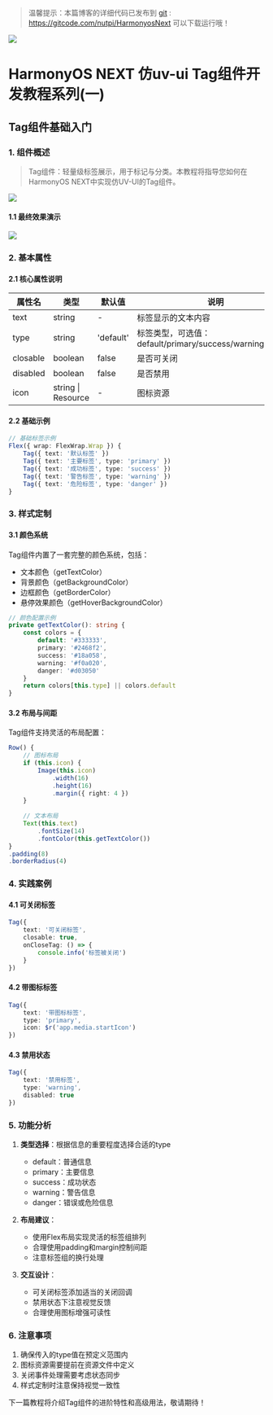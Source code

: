 > 温馨提示：本篇博客的详细代码已发布到 [git](https://gitcode.com/nutpi/HarmonyosNext) : https://gitcode.com/nutpi/HarmonyosNext 可以下载运行哦！


![](../images/img_8abbe432.png)

 #  HarmonyOS NEXT 仿uv-ui Tag组件开发教程系列(一)

##  Tag组件基础入门

### 1. 组件概述

> Tag组件：轻量级标签展示，用于标记与分类。本教程将指导您如何在HarmonyOS NEXT中实现仿UV-UI的Tag组件。
 
![](../images/img_cd3e4ec0.png)

#### 1.1 最终效果演示 

![](../images/img_20d5d782.png)


### 2. 基本属性

#### 2.1 核心属性说明

| 属性名 | 类型 | 默认值 | 说明 |
|--------|------|--------|------|
| text | string | - | 标签显示的文本内容 |
| type | string | 'default' | 标签类型，可选值：default/primary/success/warning/danger |
| closable | boolean | false | 是否可关闭 |
| disabled | boolean | false | 是否禁用 |
| icon | string \| Resource | - | 图标资源 |

#### 2.2 基础示例

```typescript
// 基础标签示例
Flex({ wrap: FlexWrap.Wrap }) {
    Tag({ text: '默认标签' })
    Tag({ text: '主要标签', type: 'primary' })
    Tag({ text: '成功标签', type: 'success' })
    Tag({ text: '警告标签', type: 'warning' })
    Tag({ text: '危险标签', type: 'danger' })
}
```

### 3. 样式定制

#### 3.1 颜色系统

Tag组件内置了一套完整的颜色系统，包括：
- 文本颜色（getTextColor）
- 背景颜色（getBackgroundColor）
- 边框颜色（getBorderColor）
- 悬停效果颜色（getHoverBackgroundColor）

```typescript
// 颜色配置示例
private getTextColor(): string {
    const colors = {
        default: '#333333',
        primary: '#2468f2',
        success: '#18a058',
        warning: '#f0a020',
        danger: '#d03050'
    }
    return colors[this.type] || colors.default
}
```

#### 3.2 布局与间距

Tag组件支持灵活的布局配置：

```typescript
Row() {
    // 图标布局
    if (this.icon) {
        Image(this.icon)
            .width(16)
            .height(16)
            .margin({ right: 4 })
    }
    
    // 文本布局
    Text(this.text)
        .fontSize(14)
        .fontColor(this.getTextColor())
}
.padding(8)
.borderRadius(4)
```

### 4. 实践案例

#### 4.1 可关闭标签

```typescript
Tag({
    text: '可关闭标签',
    closable: true,
    onCloseTag: () => {
        console.info('标签被关闭')
    }
})
```

#### 4.2 带图标标签

```typescript
Tag({
    text: '带图标标签',
    type: 'primary',
    icon: $r('app.media.startIcon')
})
```

#### 4.3 禁用状态

```typescript
Tag({
    text: '禁用标签',
    type: 'warning',
    disabled: true
})
```

### 5. 功能分析

1. **类型选择**：根据信息的重要程度选择合适的type
   - default：普通信息
   - primary：主要信息
   - success：成功状态
   - warning：警告信息
   - danger：错误或危险信息

2. **布局建议**：
   - 使用Flex布局实现灵活的标签组排列
   - 合理使用padding和margin控制间距
   - 注意标签组的换行处理

3. **交互设计**：
   - 可关闭标签添加适当的关闭回调
   - 禁用状态下注意视觉反馈
   - 合理使用图标增强可读性

### 6. 注意事项

1. 确保传入的type值在预定义范围内
2. 图标资源需要提前在资源文件中定义
3. 关闭事件处理需要考虑状态同步
4. 样式定制时注意保持视觉一致性

下一篇教程将介绍Tag组件的进阶特性和高级用法，敬请期待！
